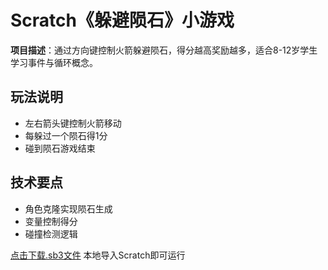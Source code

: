 # Scratch《躲避陨石》小游戏

**项目描述**：通过方向键控制火箭躲避陨石，得分越高奖励越多，适合8-12岁学生学习事件与循环概念。

## 玩法说明
- 左右箭头键控制火箭移动  
- 每躲过一个陨石得1分  
- 碰到陨石游戏结束  

## 技术要点
- 角色克隆实现陨石生成  
- 变量控制得分  
- 碰撞检测逻辑  

[点击下载.sb3文件](space_game.sb3) 本地导入Scratch即可运行
